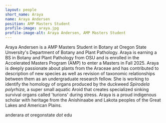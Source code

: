 ```yaml
---
layout: people
short_name: Araya
name: Araya Andersen
position: AMP Masters Student
profile-image: araya.jpg
profile-image-alt: Araya Andersen, AMP Masters Student
---
```

Araya Andersen is a AMP Masters Student in Botany at Oregon State Unversity's Department of Botany and Plant Pathology. Araya is earning a BS in Botany and Plant Pathology from OSU and is enrolled in the Accelerated Masters Program (AMP) to enter a Masters in Fall 2025. Araya is deeply passionate about plants from the Araceae and has contributed to description of new species as well as revision of taxonomic relationships between them as an undergraduate research fellow. She is working to identify the homology of organs produced by the duckweed *Spirodela polyrhiza*, a super small aquatic Aroid that creates specialized sinking survival organs called 'turions' during stress. Araya is a proud indigenous scholar with heritage from the Anishinaabe and Lakota peoples of the Great Lakes and American Plains.

anderara *at* oregonstate *dot* edu